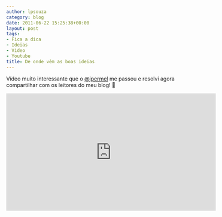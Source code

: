 ```yaml
---
author: lpsouza
category: blog
date: 2011-06-22 15:25:38+00:00
layout: post
tags:
- Fica a dica
- Ideias
- Video
- Youtube
title: De onde vêm as boas ideias
---
```


Vídeo muito interessante que o [@jpermel](http://twiter.com/jpermel) me passou e resolvi agora compartilhar com os leitores do meu blog! 🙂

<iframe width="560" height="315" src="https://www.youtube-nocookie.com/embed/C0Y_FiN0HvQ" frameborder="0" allow="accelerometer; autoplay; encrypted-media; gyroscope; picture-in-picture" allowfullscreen></iframe>
